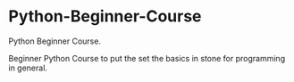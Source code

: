 # Python-Beginner-Course
Python Beginner Course.

Beginner Python Course to put the set the basics in stone for programming in general.
